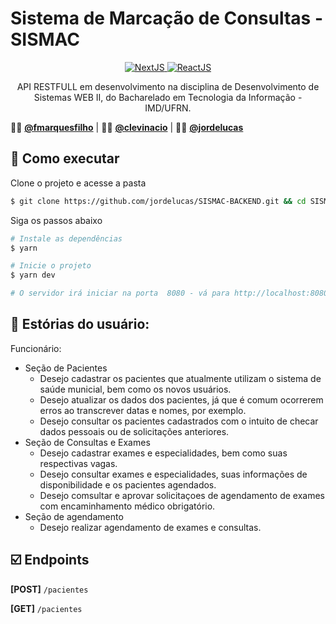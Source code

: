 # Sistema de Marcação de Consultas - SISMAC

<p align="center">
  <a target="_blank" href="https://nodejs.org/en/">
      <img alt="NextJS" src="https://img.shields.io/static/v1?color=green&label=Node&message=JS&?style=for-the-badge&logo=Node.js">
  </a>
  <a target="_blank" href="https://www.typescriptlang.org">
    <img alt="ReactJS" src="https://img.shields.io/static/v1?color=blue&label=Typescript&message=JS&?style=for-the-badge&logo=Typescript"> 
  </a>
  </a>
</p>

<p align="center">
API RESTFULL em desenvolvimento na disciplina de Desenvolvimento de Sistemas WEB II, do Bacharelado em Tecnologia da Informação - IMD/UFRN.
</p>


:man_teacher: [**@fmarquesfilho**](https://github.com/fmarquesfilho) | :man_technologist: [**@clevinacio**](https://github.com/clevinacio) | :man_technologist: [**@jordelucas**](https://github.com/jordelucas)

## :rocket: Como executar

Clone o projeto e acesse a pasta

```bash
$ git clone https://github.com/jordelucas/SISMAC-BACKEND.git && cd SISMAC-BACKEND
```

Siga os passos abaixo
```bash
# Instale as dependências
$ yarn

# Inicie o projeto
$ yarn dev

# O servidor irá iniciar na porta  8080 - vá para http://localhost:8080
```

## :book: Estórias do usuário: 

Funcionário:

* Seção de Pacientes
  * Desejo cadastrar os pacientes que atualmente utilizam o sistema de saúde municial, bem como os novos usuários.
  * Desejo atualizar os dados dos pacientes, já que é comum ocorrerem erros ao transcrever datas e nomes, por exemplo.
  * Desejo consultar os pacientes cadastrados com o intuito de checar dados pessoais ou de solicitações anteriores.
* Seção de Consultas e Exames
  * Desejo cadastrar exames e especialidades, bem como suas respectivas vagas.
  * Desejo consultar exames e especialidades, suas informações de disponibilidade e os pacientes agendados.
  * Desejo comsultar e aprovar solicitaçoes de agendamento de exames com encaminhamento médico obrigatório.
* Seção de agendamento
  * Desejo realizar agendamento de exames e consultas.

## :ballot_box_with_check: Endpoints ##

**[POST]**    `/pacientes`

**[GET]**     `/pacientes` 
